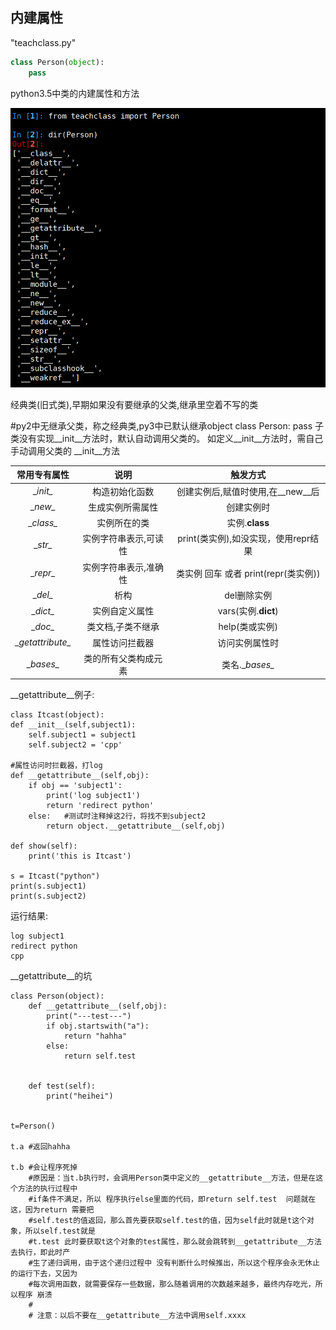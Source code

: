 ## 内建属性


"teachclass.py"
```py
class Person(object):
    pass  
```

python3.5中类的内建属性和方法

![alt文本](Images/py3class.png "Title")  

经典类(旧式类),早期如果没有要继承的父类,继承里空着不写的类

\#py2中无继承父类，称之经典类,py3中已默认继承object
class Person:
    pass
子类没有实现\__init\__方法时，默认自动调用父类的。 如定义\__init\__方法时，需自己手动调用父类的 \__init\__方法

|常用专有属性	|说明	|触发方式
|:---------: |:---------: |:---------:
|\__init\__	|构造初始化函数	|创建实例后,赋值时使用,在\__new\__后
|\__new\__	|生成实例所需属性	|创建实例时
|\__class\__	|实例所在的类	|实例.__class__
|\__str\__	|实例字符串表示,可读性	|print(类实例),如没实现，使用repr结果
|\__repr\__	|实例字符串表示,准确性	|类实例 回车 或者 print(repr(类实例))
|\__del\__	|析构	|del删除实例
|\__dict\__	|实例自定义属性	|vars(实例.__dict__)
|\__doc\__	|类文档,子类不继承	|help(类或实例)
|\__getattribute\__	|属性访问拦截器	|访问实例属性时
|\__bases\__	|类的所有父类构成元素	|类名.\__bases\__  

\__getattribute\__例子:

    class Itcast(object):
    def __init__(self,subject1):
        self.subject1 = subject1
        self.subject2 = 'cpp'

    #属性访问时拦截器，打log
    def __getattribute__(self,obj):
        if obj == 'subject1':
            print('log subject1')
            return 'redirect python'
        else:   #测试时注释掉这2行，将找不到subject2
            return object.__getattribute__(self,obj)

    def show(self):
        print('this is Itcast')

    s = Itcast("python")
    print(s.subject1)
    print(s.subject2)
运行结果:


    log subject1
    redirect python
    cpp


\__getattribute\__的坑

    class Person(object):
        def __getattribute__(self,obj):
            print("---test---")
            if obj.startswith("a"):
                return "hahha"
            else:
                return self.test


        def test(self):
            print("heihei")


    t=Person()

    t.a #返回hahha

    t.b #会让程序死掉
        #原因是：当t.b执行时，会调用Person类中定义的__getattribute__方法，但是在这个方法的执行过程中
        #if条件不满足，所以 程序执行else里面的代码，即return self.test  问题就在这，因为return 需要把
        #self.test的值返回，那么首先要获取self.test的值，因为self此时就是t这个对象，所以self.test就是
        #t.test 此时要获取t这个对象的test属性，那么就会跳转到__getattribute__方法去执行，即此时产
        #生了递归调用，由于这个递归过程中 没有判断什么时候推出，所以这个程序会永无休止的运行下去，又因为
        #每次调用函数，就需要保存一些数据，那么随着调用的次数越来越多，最终内存吃光，所以程序 崩溃
        #
        # 注意：以后不要在__getattribute__方法中调用self.xxxx
